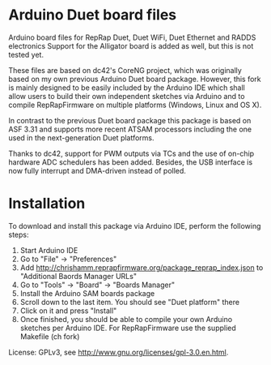 # Arduino Duet board files
Arduino board files for RepRap Duet, Duet WiFi, Duet Ethernet and RADDS electronics
Support for the Alligator board is added as well, but this is not tested yet.

These files are based on dc42's CoreNG project, which was originally based on my own previous Arduino Duet board package. However, this fork is mainly designed to be easily included by the Arduino IDE which shall allow users to build their own independent sketches via Arduino and to compile RepRapFirmware on multiple platforms (Windows, Linux and OS X).

In contrast to the previous Duet board package this package is based on ASF 3.31 and supports more recent ATSAM processors including the one used in the next-generation Duet platforms.

Thanks to dc42, support for PWM outputs via TCs and the use of on-chip hardware ADC schedulers has been added. Besides, the USB interface is now fully interrupt and DMA-driven instead of polled.

# Installation

To download and install this package via Arduino IDE, perform the following steps:

1. Start Arduino IDE
2. Go to "File" -> "Preferences"
3. Add http://chrishamm.reprapfirmware.org/package_reprap_index.json to "Additional Baords Manager URLs"
4. Go to "Tools" -> "Board" -> "Boards Manager"
5. Install the Arduino SAM boards package
6. Scroll down to the last item. You should see "Duet platform" there
7. Click on it and press "Install"
8. Once finished, you should be able to compile your own Arduino sketches per Arduino IDE. For RepRapFirmware use the supplied Makefile (ch fork)

License: GPLv3, see http://www.gnu.org/licenses/gpl-3.0.en.html.
